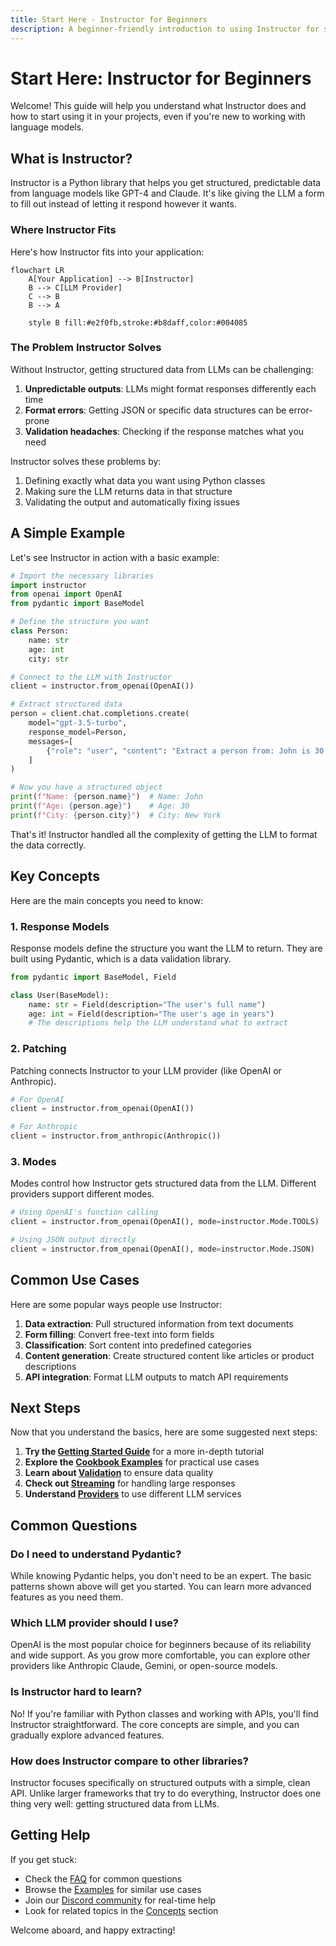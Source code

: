 ```yaml
---
title: Start Here - Instructor for Beginners
description: A beginner-friendly introduction to using Instructor for structured outputs from LLMs
---
```


# Start Here: Instructor for Beginners

Welcome! This guide will help you understand what Instructor does and how to start using it in your projects, even if you're new to working with language models.

## What is Instructor?

Instructor is a Python library that helps you get structured, predictable data from language models like GPT-4 and Claude. It's like giving the LLM a form to fill out instead of letting it respond however it wants.

### Where Instructor Fits

Here's how Instructor fits into your application:

```mermaid
flowchart LR
    A[Your Application] --> B[Instructor]
    B --> C[LLM Provider]
    C --> B
    B --> A

    style B fill:#e2f0fb,stroke:#b8daff,color:#004085
```

### The Problem Instructor Solves

Without Instructor, getting structured data from LLMs can be challenging:

1. **Unpredictable outputs**: LLMs might format responses differently each time
2. **Format errors**: Getting JSON or specific data structures can be error-prone
3. **Validation headaches**: Checking if the response matches what you need

Instructor solves these problems by:

1. Defining exactly what data you want using Python classes
2. Making sure the LLM returns data in that structure
3. Validating the output and automatically fixing issues

## A Simple Example

Let's see Instructor in action with a basic example:

```python
# Import the necessary libraries
import instructor
from openai import OpenAI
from pydantic import BaseModel

# Define the structure you want
class Person:
    name: str
    age: int
    city: str

# Connect to the LLM with Instructor
client = instructor.from_openai(OpenAI())

# Extract structured data
person = client.chat.completions.create(
    model="gpt-3.5-turbo",
    response_model=Person,
    messages=[
        {"role": "user", "content": "Extract a person from: John is 30 years old and lives in New York."}
    ]
)

# Now you have a structured object
print(f"Name: {person.name}")  # Name: John
print(f"Age: {person.age}")    # Age: 30
print(f"City: {person.city}")  # City: New York
```

That's it! Instructor handled all the complexity of getting the LLM to format the data correctly.

## Key Concepts

Here are the main concepts you need to know:

### 1. Response Models

Response models define the structure you want the LLM to return. They are built using Pydantic, which is a data validation library.

```python
from pydantic import BaseModel, Field

class User(BaseModel):
    name: str = Field(description="The user's full name")
    age: int = Field(description="The user's age in years")
    # The descriptions help the LLM understand what to extract
```

### 2. Patching

Patching connects Instructor to your LLM provider (like OpenAI or Anthropic).

```python
# For OpenAI
client = instructor.from_openai(OpenAI())

# For Anthropic
client = instructor.from_anthropic(Anthropic())
```

### 3. Modes

Modes control how Instructor gets structured data from the LLM. Different providers support different modes.

```python
# Using OpenAI's function calling
client = instructor.from_openai(OpenAI(), mode=instructor.Mode.TOOLS)

# Using JSON output directly
client = instructor.from_openai(OpenAI(), mode=instructor.Mode.JSON)
```

## Common Use Cases

Here are some popular ways people use Instructor:

1. **Data extraction**: Pull structured information from text documents
2. **Form filling**: Convert free-text into form fields
3. **Classification**: Sort content into predefined categories
4. **Content generation**: Create structured content like articles or product descriptions
5. **API integration**: Format LLM outputs to match API requirements

## Next Steps

Now that you understand the basics, here are some suggested next steps:

1. **Try the [Getting Started Guide](getting-started.md)** for a more in-depth tutorial
2. **Explore the [Cookbook Examples](examples/index.md)** for practical use cases
3. **Learn about [Validation](concepts/validation.md)** to ensure data quality
4. **Check out [Streaming](concepts/partial.md)** for handling large responses
5. **Understand [Providers](integrations/index.md)** to use different LLM services

## Common Questions

### Do I need to understand Pydantic?

While knowing Pydantic helps, you don't need to be an expert. The basic patterns shown above will get you started. You can learn more advanced features as you need them.

### Which LLM provider should I use?

OpenAI is the most popular choice for beginners because of its reliability and wide support. As you grow more comfortable, you can explore other providers like Anthropic Claude, Gemini, or open-source models.

### Is Instructor hard to learn?

No! If you're familiar with Python classes and working with APIs, you'll find Instructor straightforward. The core concepts are simple, and you can gradually explore advanced features.

### How does Instructor compare to other libraries?

Instructor focuses specifically on structured outputs with a simple, clean API. Unlike larger frameworks that try to do everything, Instructor does one thing very well: getting structured data from LLMs.

## Getting Help

If you get stuck:

- Check the [FAQ](faq.md) for common questions
- Browse the [Examples](examples/index.md) for similar use cases
- Join our [Discord community](https://discord.gg/bD9YE9JArw) for real-time help
- Look for related topics in the [Concepts](concepts/index.md) section

Welcome aboard, and happy extracting!